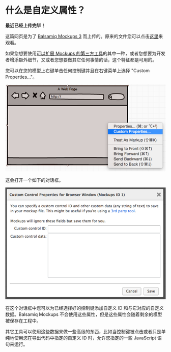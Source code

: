 # 什么是自定义属性？

**最近已经上传完毕！** 
   
这篇网页是为了 [Balsamiq Mockups 3](https://balsamiq.com/products/mockups/) 而上传的。原来的文件您可以点击[这里](http://media.balsamiq.com/files/Balsamiq_Mockups_v1-v2_Docs.pdf)来观看。  

如果您想要使用[可以扩展 Mockups 的第三方工具](http://support.balsamiq.com/customer/portal/articles/135659)的其中一种，或者您想要为开发者增添额外细节，又或者您想要做其它任何事情的话，这个特征都是可用的。

您可以在您的模型上右键单击任何控制键并且在右键菜单上选择 "Custom Properties..."。

![image](images/custompropertiesmenu.png)

这会打开一个如下的对话框。

![image](images/custompropertiesdialog.png)

在这个对话框中您可以为已经选择好的控制键添加自定义 ID 和与它对应的自定义数据。Balsamiq Mockups 不会使用这些属性，但是这些属性会随着剩余的模型被保存在工程中。

其它工具可以使用这些数据来做一些高级的东西，比如当控制键被点击或者只是单纯地使用您在导出代码中指定的自定义 ID 时，允许您指定的一些 JavaScript 语句来运行。
